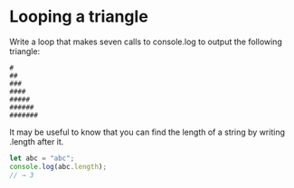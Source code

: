 # Looping a triangle

Write a loop that makes seven calls to console.log to output the following triangle:

```
#
##
###
####
#####
######
#######
```

It may be useful to know that you can find the length of a string by writing .length after it.

```js
let abc = "abc";
console.log(abc.length);
// → 3
```
